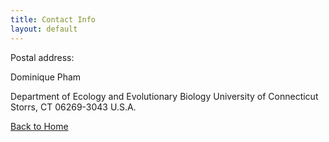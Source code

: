 ```yaml
---
title: Contact Info
layout: default
---
```


Postal address: 

Dominique Pham 

Department of Ecology and Evolutionary Biology 
University of Connecticut 
Storrs, CT 06269-3043
U.S.A.

[Back to Home](https://DmnqPham.github.io/)
